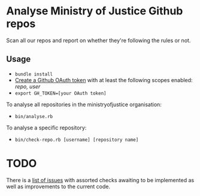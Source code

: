 # Analyse Ministry of Justice Github repos

Scan all our repos and report on whether they're following
the rules or not.

## Usage

* `bundle install`
* [Create a Github OAuth token](https://github.com/settings/tokens/new) with at least the following scopes enabled: _repo, user_
* `export GH_TOKEN=[your OAuth token]`

To analyse all repositories in the ministryofjustice organisation:
* `bin/analyse.rb`

To analyse a specific repository:
* `bin/check-repo.rb [username] [repository name]`

# TODO

There is a [list of issues](https://github.com/ministryofjustice/repo-audit/issues) with assorted checks awaiting to be implemented as well as improvements to the current code.
